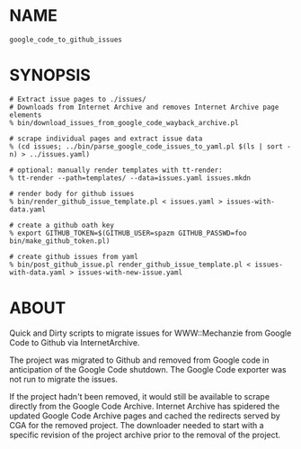 # NAME

`google_code_to_github_issues`

# SYNOPSIS

    # Extract issue pages to ./issues/
    # Downloads from Internet Archive and removes Internet Archive page elements
    % bin/download_issues_from_google_code_wayback_archive.pl 

    # scrape individual pages and extract issue data
    % (cd issues; ../bin/parse_google_code_issues_to_yaml.pl $(ls | sort -n) > ../issues.yaml)

    # optional: manually render templates with tt-render:
    % tt-render --path=templates/ --data=issues.yaml issues.mkdn

    # render body for github issues
    % bin/render_github_issue_template.pl < issues.yaml > issues-with-data.yaml

    # create a github oath key
    % export GITHUB_TOKEN=$(GITHUB_USER=spazm GITHUB_PASSWD=foo bin/make_github_token.pl)

    # create github issues from yaml
    % bin/post_github_issue.pl render_github_issue_template.pl < issues-with-data.yaml > issues-with-new-issue.yaml



# ABOUT

Quick and Dirty scripts to migrate issues for WWW::Mechanzie from Google Code to Github via InternetArchive.

The project was migrated to Github and removed from Google code in anticipation of the Google Code shutdown.  The Google Code exporter was not run to migrate the issues.

If the project hadn't been removed, it would still be available to scrape directly from the Google Code Archive.  Internet Archive has spidered the updated Google Code Archive pages and cached the redirects served by CGA for the removed project.  The downloader needed to start with a specific revision of the project archive prior to the removal of the project.


